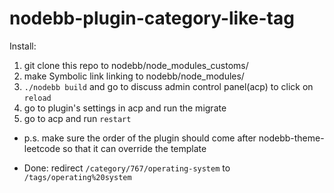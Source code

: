 # nodebb-plugin-category-like-tag

Install:

1. git clone this repo to nodebb/node_modules_customs/
2. make Symbolic link linking to nodebb/node_modules/
3. `./nodebb build` and go to discuss admin control panel(acp) to click on `reload`
4. go to plugin's settings in acp and run the migrate
5. go to acp and run `restart`

- p.s. make sure the order of the plugin should come after nodebb-theme-leetcode so that it can override the template

- Done: redirect `/category/767/operating-system` to `/tags/operating%20system`
